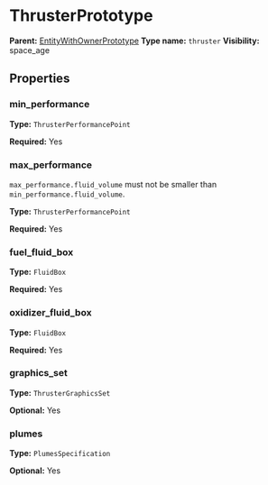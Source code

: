 # ThrusterPrototype

**Parent:** [EntityWithOwnerPrototype](EntityWithOwnerPrototype.md)
**Type name:** `thruster`
**Visibility:** space_age

## Properties

### min_performance

**Type:** `ThrusterPerformancePoint`

**Required:** Yes

### max_performance

`max_performance.fluid_volume` must not be smaller than `min_performance.fluid_volume`.

**Type:** `ThrusterPerformancePoint`

**Required:** Yes

### fuel_fluid_box

**Type:** `FluidBox`

**Required:** Yes

### oxidizer_fluid_box

**Type:** `FluidBox`

**Required:** Yes

### graphics_set

**Type:** `ThrusterGraphicsSet`

**Optional:** Yes

### plumes

**Type:** `PlumesSpecification`

**Optional:** Yes

